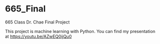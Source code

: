 # 665_Final
665 Class Dr. Chae Final Project

This project is machine learning with Python.
You can find my presentation at https://youtu.be/AZwEQ0ijQu0

